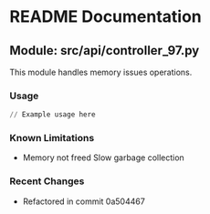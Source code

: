 # README Documentation

## Module: src/api/controller_97.py

This module handles memory issues operations.

### Usage

```python
// Example usage here
```

### Known Limitations

- Memory not freed Slow garbage collection

### Recent Changes

- Refactored in commit 0a504467
